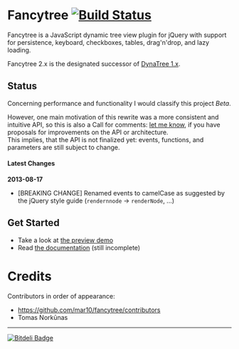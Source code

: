 # Fancytree [![Build Status](https://travis-ci.org/mar10/fancytree.png?branch=master)](https://travis-ci.org/mar10/fancytree)

Fancytree is a JavaScript dynamic tree view plugin for jQuery with support for 
persistence, keyboard, checkboxes, tables, drag'n'drop, and lazy loading.

Fancytree 2.x is the designated successor of [DynaTree 1.x](https://code.google.com/p/dynatree/).


## Status

Concerning performance and functionality I would classify this project *Beta*.

However, one main motivation of this rewrite was a more consistent and intuitive 
API, so this is also a Call for comments: [let me know], if you have proposals 
for improvements on the API or architecture.  
This implies, that the API is not finalized yet: events, functions, and parameters
are still subject to change.  


#### Latest Changes

**2013-08-17**

  * [BREAKING CHANGE] Renamed events to camelCase as suggested by the jQuery style guide (`rendernnode` -> `renderNode`, ...)

  
## Get Started

  * Take a look at [the preview demo](http://wwwendt.de/tech/fancytree/demo)
  * Read [the documentation](https://github.com/mar10/fancytree/wiki) (still incomplete)


# Credits

Contributors in order of appearance:

*  <https://github.com/mar10/fancytree/contributors>
*  Tomas Norkūnas


----

[![Bitdeli Badge](https://d2weczhvl823v0.cloudfront.net/mar10/fancytree/trend.png)](https://bitdeli.com/free "Bitdeli Badge")

[let me know]: http://groups.google.com/group/dynatree
